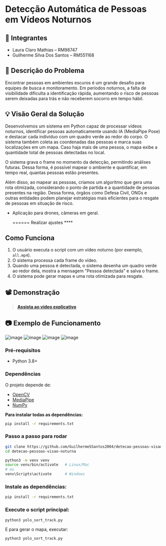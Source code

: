 # Detecção Automática de Pessoas em Vídeos Noturnos

## 👥 Integrantes

- Laura Claro Mathias – RM98747
- Guilherme Silva Dos Santos – RM551168
  
## 🎯 Descrição do Problema
Encontrar pessoas em ambientes escuros é um grande desafio para equipes de busca e monitoramento. Em períodos noturnos, a falta de visibilidade dificulta a identificação rápida, aumentando o risco de pessoas serem deixadas para trás e não receberem socorro em tempo hábil.

## 💡 Visão Geral da Solução
Desenvolvemos um sistema em Python capaz de processar vídeos noturnos, identificar pessoas automaticamente usando IA (MediaPipe Pose) e destacar cada indivíduo com um quadro verde ao redor do corpo. O sistema também coleta as coordenadas das pessoas e marca suas localizações em um mapa. Caso haja mais de uma pessoa, o mapa exibe a quantidade total de pessoas detectadas no local.

O sistema grava o frame no momento da detecção, permitindo análises futuras. Dessa forma, é possível mapear o ambiente e quantificar, em tempo real, quantas pessoas estão presentes.

Além disso, ao mapear as pessoas, criamos um algoritmo que gera uma rota otimizada, considerando o ponto de partida e a quantidade de pessoas presentes na região. Dessa forma, órgãos como Defesa Civil, ONGs e outras entidades podem planejar estratégias mais eficientes para o resgate de pessoas em situação de risco.

- Aplicação para drones, câmeras em geral.

  ====== Realizar ajustes **** 

## Como Funciona

1. O usuário executa o script com um vídeo noturno (por exemplo, `all.mp4`).
2. O sistema processa cada frame do vídeo.
3. Quando uma pessoa é detectada, o sistema desenha um quadro verde ao redor dela, mostra a mensagem "Pessoa detectada" e salva o frame.
4. O sistema pode gerar mapas e uma rota otimizada para resgate.

## 📽️ Demonstração

> [**Assista ao vídeo explicativo**]([LINK](https://youtu.be/WDeKiATP7fQ))

## 📷 Exemplo de Funcionamento

![image](https://github.com/user-attachments/assets/0cea236d-3736-4630-ae07-dafca37a02af)
![image](https://github.com/user-attachments/assets/784598f8-8d69-480b-ac4e-4d97541ec4aa)
![image](https://github.com/user-attachments/assets/e642898c-c8ca-4cf4-ba98-dd108009cb66)
![image](https://github.com/user-attachments/assets/4df8dae7-0903-4243-94fd-2ea234c7592e)


### Pré-requisitos

- Python 3.8+

### Dependências

O projeto depende de:

- [OpenCV](https://pypi.org/project/opencv-python/)
- [MediaPipe](https://pypi.org/project/mediapipe/)
- [NumPy](https://pypi.org/project/numpy/)

**Para instalar todas as dependências:**

```bash
pip install -r requirements.txt
```

### Passo a passo para rodar

```bash
git clone https://github.com/GuilhermeSSantos2004/detecao-pessoas-visao-noturna.git
cd detecao-pessoas-visao-noturna
```
```bash
python3 -m venv venv
source venv/bin/activate   # Linux/Mac
# ou
venv\Scripts\activate      # Windows
```
### Instale as dependências:
```bash
pip install -r requirements.txt
```

### Execute o script principal:
```bash
python3 yolo_sort_track.py
```
E para gerar o mapa, executar:
```bash
python3 yolo_sort_track.py
```




